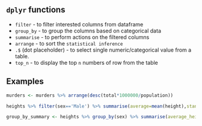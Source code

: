 ## `dplyr` functions

* `filter` - to filter interested columns from dataframe
* `group_by` - to group the columns based on categorical data
* `summarise` - to perform actions on the filtered columns
* `arrange` - to sort the `statistical inference`
* `.$` (dot placeholder) - to select single numeric/categorical value from a table.
* `top_n` - to display the top `n` numbers of row from the table

## Examples

```R
murders <- murders %>% arrange(desc(total*1000000/population))
```

```R
heights %>% filter(sex=='Male') %>% summarise(average=mean(height),standard_deviation=sd(height), median=median(height), minimum=min(height), maximum=max(height))
```

```R
group_by_summary <- heights %>% group_by(sex) %>% summarise(average_height = mean(height), standard_deviation = sd(height))
```
